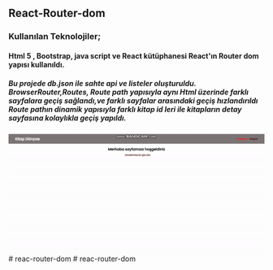 <h2>React-Router-dom</h2>

<h3>Kullanılan Teknolojiler;</h3>
<h4>Html 5 , Bootstrap, java script ve React kütüphanesi React'ın Router dom yapısı kullanıldı.</h4>

<h5>Bu projede db.json ile  sahte api ve listeler oluşturuldu.  BrowserRouter,Routes, Route path yapısıyla aynı Html üzerinde farklı sayfalara geçiş sağlandı,ve farklı sayfalar arasındaki geçiş hızlandırıldı Route pathın dinamik yapısıyla farklı kitap id leri ile kitapların detay sayfasına  kolaylıkla geçiş yapıldı. </h5>

![](/src/assets/ekran.gif)
#   r e a c - r o u t e r - d o m 
 
 # reac-router-dom
